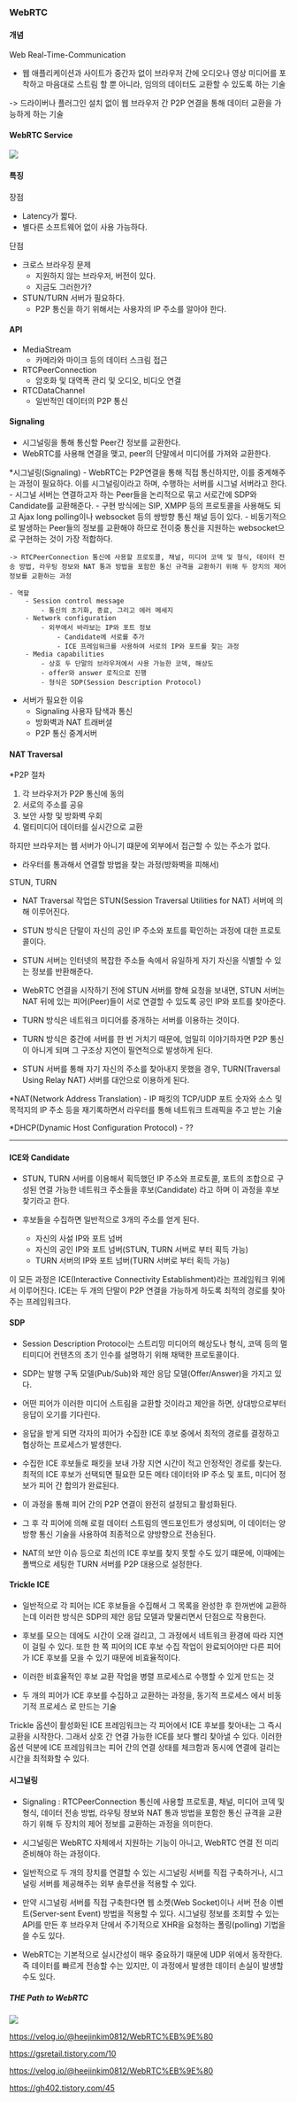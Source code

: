 ### WebRTC


#### 개념

Web Real-Time-Communication
- 웹 애플리케이션과 사이트가 중간자 없이 브라우저 간에 오디오나 영상 미디어를 포착하고 마음대로 스트림 할 뿐 아니라, 임의의 데이터도 교환할 수 있도록 하는 기술

->  드라이버나 플러그인 설치 없이 웹 브라우저 간 P2P 연결을 통해 데이터 교환을 가능하게 하는 기술

#### WebRTC Service
<img src="./img/WebRTC_Service.png">

#### 특징

장점
- Latency가 짧다.
- 별다른 소프트웨어 없이 사용 가능하다.

단점
- 크로스 브라우징 문제
    - 지원하지 않는 브라우저, 버전이 있다.
    - 지금도 그러한가?
- STUN/TURN 서버가 필요하다.
    - P2P 통신을 하기 위해서는 사용자의 IP 주소를 알아야 한다.


#### API

- MediaStream
    - 카메라와 마이크 등의 데이터 스크림 접근
- RTCPeerConnection
    - 암호화 및 대역폭 관리 및 오디오, 비디오 연결
- RTCDataChannel
    - 일반적인 데이터의 P2P 통신


#### Signaling

- 시그널링을 통해 통신할 Peer간 정보를 교환한다.
- WebRTC를 사용해 연결을 맺고, peer의 단말에서 미디어를 가져와 교환한다.

*시그널링(Signaling)
    - WebRTC는 P2P연결을 통해 직접 통신하지만, 이를 중계해주는 과정이 필요하다. 이를 시그널링이라고 하며, 수행하는 서버를 시그널 서버라고 한다.
    - 시그널 서버는 연결하고자 하는 Peer들을 논리적으로 묶고 서로간에 SDP와 Candidate를 교환해준다.
    - 구현 방식에는 SIP, XMPP 등의 프로토콜을 사용해도 되고 Ajax long polling이나 websocket 등의 쌍방향 통신 채널 등이 있다.
    - 비동기적으로 발생하는 Peer들의 정보를 교환해야 하므로 전이중 통신을 지원하는 websocket으로 구현하는 것이 가장 적합하다.

    -> RTCPeerConnection 통신에 사용할 프로토콜, 채널, 미디어 코덱 및 형식, 데이터 전송 방법, 라우팅 정보와 NAT 통과 방법을 포함한 통신 규격을 교환하기 위해 두 장치의 제어 정보를 교환하는 과정

    - 역할
        - Session control message
            - 통신의 초기화, 종료, 그리고 에러 메세지
        - Network configuration
            - 외부에서 바라보는 IP와 포트 정보
                - Candidate에 서로를 추가
                - ICE 프레임워크를 사용하여 서로의 IP와 포트를 찾는 과정
        - Media capabilities
            - 상호 두 단말의 브라우저에서 사용 가능한 코덱, 해상도
            - offer와 answer 로직으로 진행
            - 형식은 SDP(Session Description Protocol)

- 서버가 필요한 이유
    - Signaling 사용자 탐색과 통신
    - 방화벽과 NAT 트래버셜
    - P2P 통신 중계서버


#### NAT Traversal

*P2P 절차
1. 각 브라우저가 P2P 통신에 동의
2. 서로의 주소를 공유
3. 보안 사항 및 방화벽 우회
4. 멀티미디어 데이터를 실시간으로 교환

하지만 브라우저는 웹 서버가 아니기 떄문에 외부에서 접근할 수 있는 주소가 없다.










- 라우터를 통과해서 연결할 방법을 찾는 과정(방화벽을 피해서)


STUN, TURN
- NAT Traversal 작업은 STUN(Session Traversal Utilities for NAT) 서버에 의해 이루어진다.
- STUN 방식은 단말이 자신의 공인 IP 주소와 포트를 확인하는 과정에 대한 프로토콜이다.
- STUN 서버는 인터넷의 복잡한 주소들 속에서 유일하게 자기 자신을 식별할 수 있는 정보를 반환해준다.
- WebRTC 연결을 시작하기 전에 STUN 서버를 향해 요청을 보내면, STUN 서버는 NAT 뒤에 있는 피어(Peer)들이 서로 연결할 수 있도록 공인 IP와 포트를 찾아준다.

- TURN 방식은 네트워크 미디어를 중개하는 서버를 이용하는 것이다.
-  TURN 방식은 중간에 서버를 한 번 거치기 때문에, 엄밀히 이야기하자면 P2P 통신이 아니게 되며 그 구조상 지연이 필연적으로 발생하게 된다.
- STUN 서버를 통해 자기 자신의 주소를 찾아내지 못했을 경우, TURN(Traversal Using Relay NAT) 서버를 대안으로 이용하게 된다.


*NAT(Network Address Translation)
    - IP 패킷의 TCP/UDP 포트 숫자와 소스 및 목적지의 IP 주소 등을 재기록하면서 라우터를 통해 네트워크 트래픽을 주고 받는 기술

*DHCP(Dynamic Host Configuration Protocol)
    - ??





***

#### ICE와 Candidate

- STUN, TURN 서버를 이용해서 획득했던 IP 주소와 프로토콜, 포트의 조합으로 구성된 연결 가능한 네트워크 주소들을 후보(Candidate) 라고 하며 이 과정을 후보 찾기라고 한다.

- 후보들을 수집하면 일반적으로 3개의 주소를 얻게 된다.
    - 자신의 사설 IP와 포트 넘버
    - 자신의 공인 IP와 포트 넘버(STUN, TURN 서버로 부터 획득 가능)
    - TURN 서버의 IP와 포트 넘버(TURN 서버로 부터 획득 가능)

이 모든 과정은 ICE(Interactive Connectivity Establishment)라는 프레임워크 위에서 이루어진다.
ICE는 두 개의 단말이 P2P 연결을 가능하게 하도록 최적의 경로를 찾아주는 프레임워크다.


#### SDP

- Session Description Protocol는 스트리밍 미디어의 해상도나 형식, 코덱 등의 멀티미디어 컨텐츠의 초기 인수를 설명하기 위해 채택한 프로토콜이다.
- SDP는 발행 구독 모델(Pub/Sub)와 제안 응답 모델(Offer/Answer)을 가지고 있다.

- 어떤 피어가 이러한 미디어 스트림을 교환할 것이라고 제안을 하면, 상대방으로부터 응답이 오기를 기다린다.
- 응답을 받게 되면 각자의 피어가 수집한 ICE 후보 중에서 최적의 경로를 결정하고 협상하는 프로세스가 발생한다.
- 수집한 ICE 후보들로 패킷을 보내 가장 지연 시간이 적고 안정적인 경로를 찾는다. 최적의 ICE 후보가 선택되면 필요한 모든 메타 데이터와 IP 주소 및 포트, 미디어 정보가 피어 간 합의가 완료된다.

- 이 과정을 통해 피어 간의 P2P 연결이 완전히 설정되고 활성화된다.
- 그 후 각 피어에 의해 로컬 데이터 스트림의 엔드포인트가 생성되며, 이 데이터는 양방향 통신 기술을 사용하여 최종적으로 양방향으로 전송된다.


- NAT의 보안 이슈 등으로 최선의 ICE 후보를 찾지 못할 수도 있기 떄문에, 이때에는 폴백으로 세팅한 TURN 서버를 P2P 대용으로 설정한다.


#### Trickle ICE
- 일반적으로 각 피어는 ICE 후보들을 수집해서 그 목록을 완성한 후 한꺼번에 교환하는데 이러한 방식은 SDP의 제안 응답 모델과 맞물리면서 단점으로 작용한다.
- 후보를 모으는 데에도 시간이 오래 걸리고, 그 과정에서 네트워크 환경에 따라 지연이 걸릴 수 있다. 또한 한 쪽 피어의 ICE 후보 수집 작업이 완료되어야만 다른 피어가 ICE 후보를 모을 수 있기 때문에 비효율적이다.

- 이러한 비효율적인 후보 교환 작업을 병렬 프로세스로 수행할 수 있게 만드는 것
- 두 개의 피어가 ICE 후보를 수집하고 교환하는 과정을, 동기적 프로세스 에서 비동기적 프로세스 로 만드는 기술

Trickle 옵션이 활성화된 ICE 프레임워크는 각 피어에서 ICE 후보를 찾아내는 그 즉시 교환을 시작한다. 그래서 상호 간 연결 가능한 ICE를 보다 빨리 찾아낼 수 있다. 이러한 옵션 덕분에 ICE 프레임워크는 피어 간의 연결 상태를 체크함과 동시에 연결에 걸리는 시간을 최적화할 수 있다.

#### 시그널링

- Signaling : RTCPeerConnection 통신에 사용할 프로토콜, 채널, 미디어 코덱 및 형식, 데이터 전송 방법, 라우팅 정보와 NAT 통과 방법을 포함한 통신 규격을 교환하기 위해 두 장치의 제어 정보를 교환하는 과정을 의미한다.

- 시그널링은 WebRTC 자체에서 지원하는 기능이 아니고, WebRTC 연결 전 미리 준비해야 하는 과정이다.

- 일반적으로 두 개의 장치를 연결할 수 있는 시그널링 서버를 직접 구축하거나, 시그널링 서버를 제공해주는 외부 솔루션을 적용할 수 있다.

- 만약 시그널링 서버를 직접 구축한다면 웹 소켓(Web Socket)이나 서버 전송 이벤트(Server-sent Event) 방법을 적용할 수 있다. 시그널링 정보를 조회할 수 있는 API를 만든 후 브라우저 단에서 주기적으로 XHR을 요청하는 폴링(polling) 기법을 쓸 수도 있다.




- WebRTC는 기본적으로 실시간성이 매우 중요하기 때문에 UDP 위에서 동작한다. 즉 데이터를 빠르게 전송할 수는 있지만, 이 과정에서 발생한 데이터 손실이 발생할 수도 있다.







##### THE Path to WebRTC
<img src="./img/webrtc_path.png">











https://velog.io/@heejinkim0812/WebRTC%EB%9E%80

https://gsretail.tistory.com/10

https://velog.io/@heejinkim0812/WebRTC%EB%9E%80

https://gh402.tistory.com/45
